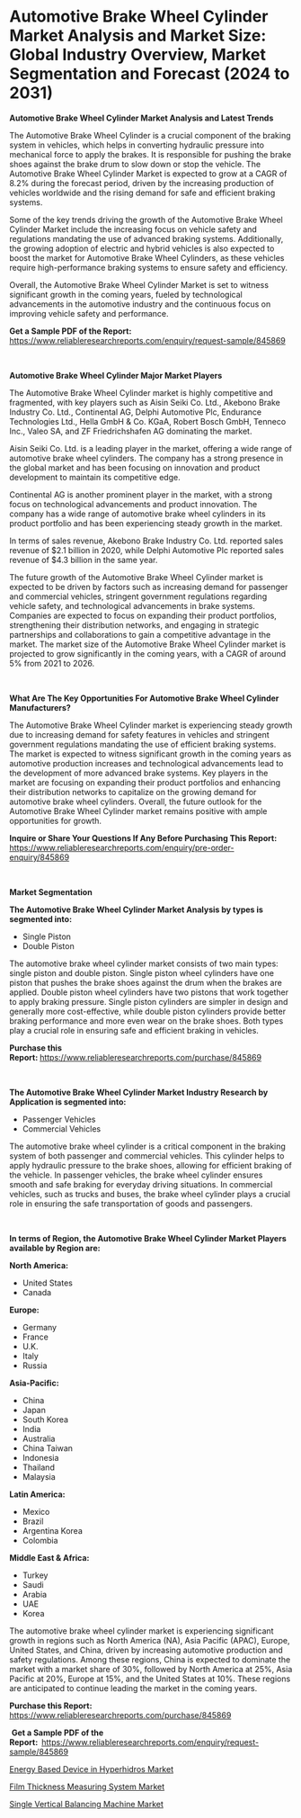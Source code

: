 <p><h1>Automotive Brake Wheel Cylinder Market Analysis and Market Size: Global Industry Overview, Market Segmentation and Forecast (2024 to 2031)</h1></p><p><strong>Automotive Brake Wheel Cylinder Market Analysis and Latest Trends</strong></p>
<p><p>The Automotive Brake Wheel Cylinder is a crucial component of the braking system in vehicles, which helps in converting hydraulic pressure into mechanical force to apply the brakes. It is responsible for pushing the brake shoes against the brake drum to slow down or stop the vehicle. The Automotive Brake Wheel Cylinder Market is expected to grow at a CAGR of 8.2% during the forecast period, driven by the increasing production of vehicles worldwide and the rising demand for safe and efficient braking systems.</p><p>Some of the key trends driving the growth of the Automotive Brake Wheel Cylinder Market include the increasing focus on vehicle safety and regulations mandating the use of advanced braking systems. Additionally, the growing adoption of electric and hybrid vehicles is also expected to boost the market for Automotive Brake Wheel Cylinders, as these vehicles require high-performance braking systems to ensure safety and efficiency.</p><p>Overall, the Automotive Brake Wheel Cylinder Market is set to witness significant growth in the coming years, fueled by technological advancements in the automotive industry and the continuous focus on improving vehicle safety and performance.</p></p>
<p><strong>Get a Sample PDF of the Report:&nbsp;</strong> <a href="https://www.reliableresearchreports.com/enquiry/request-sample/845869">https://www.reliableresearchreports.com/enquiry/request-sample/845869</a></p>
<p>&nbsp;</p>
<p><strong>Automotive Brake Wheel Cylinder Major Market Players</strong></p>
<p><p>The Automotive Brake Wheel Cylinder market is highly competitive and fragmented, with key players such as Aisin Seiki Co. Ltd., Akebono Brake Industry Co. Ltd., Continental AG, Delphi Automotive Plc, Endurance Technologies Ltd., Hella GmbH & Co. KGaA, Robert Bosch GmbH, Tenneco Inc., Valeo SA, and ZF Friedrichshafen AG dominating the market.</p><p>Aisin Seiki Co. Ltd. is a leading player in the market, offering a wide range of automotive brake wheel cylinders. The company has a strong presence in the global market and has been focusing on innovation and product development to maintain its competitive edge.</p><p>Continental AG is another prominent player in the market, with a strong focus on technological advancements and product innovation. The company has a wide range of automotive brake wheel cylinders in its product portfolio and has been experiencing steady growth in the market.</p><p>In terms of sales revenue, Akebono Brake Industry Co. Ltd. reported sales revenue of $2.1 billion in 2020, while Delphi Automotive Plc reported sales revenue of $4.3 billion in the same year.</p><p>The future growth of the Automotive Brake Wheel Cylinder market is expected to be driven by factors such as increasing demand for passenger and commercial vehicles, stringent government regulations regarding vehicle safety, and technological advancements in brake systems. Companies are expected to focus on expanding their product portfolios, strengthening their distribution networks, and engaging in strategic partnerships and collaborations to gain a competitive advantage in the market. The market size of the Automotive Brake Wheel Cylinder market is projected to grow significantly in the coming years, with a CAGR of around 5% from 2021 to 2026.</p></p>
<p>&nbsp;</p>
<p><strong>What Are The Key Opportunities For Automotive Brake Wheel Cylinder Manufacturers?</strong></p>
<p><p>The Automotive Brake Wheel Cylinder market is experiencing steady growth due to increasing demand for safety features in vehicles and stringent government regulations mandating the use of efficient braking systems. The market is expected to witness significant growth in the coming years as automotive production increases and technological advancements lead to the development of more advanced brake systems. Key players in the market are focusing on expanding their product portfolios and enhancing their distribution networks to capitalize on the growing demand for automotive brake wheel cylinders. Overall, the future outlook for the Automotive Brake Wheel Cylinder market remains positive with ample opportunities for growth.</p></p>
<p><strong>Inquire or Share Your Questions If Any Before Purchasing This Report:</strong> <a href="https://www.reliableresearchreports.com/enquiry/pre-order-enquiry/845869">https://www.reliableresearchreports.com/enquiry/pre-order-enquiry/845869</a></p>
<p>&nbsp;</p>
<p><strong>Market Segmentation</strong></p>
<p><strong>The Automotive Brake Wheel Cylinder Market Analysis by types is segmented into:</strong></p>
<p><ul><li>Single Piston</li><li>Double Piston</li></ul></p>
<p><p>The automotive brake wheel cylinder market consists of two main types: single piston and double piston. Single piston wheel cylinders have one piston that pushes the brake shoes against the drum when the brakes are applied. Double piston wheel cylinders have two pistons that work together to apply braking pressure. Single piston cylinders are simpler in design and generally more cost-effective, while double piston cylinders provide better braking performance and more even wear on the brake shoes. Both types play a crucial role in ensuring safe and efficient braking in vehicles.</p></p>
<p><strong>Purchase this Report:&nbsp;</strong><a href="https://www.reliableresearchreports.com/purchase/845869">https://www.reliableresearchreports.com/purchase/845869</a></p>
<p>&nbsp;</p>
<p><strong>The Automotive Brake Wheel Cylinder Market Industry Research by Application is segmented into:</strong></p>
<p><ul><li>Passenger Vehicles</li><li>Commercial Vehicles</li></ul></p>
<p><p>The automotive brake wheel cylinder is a critical component in the braking system of both passenger and commercial vehicles. This cylinder helps to apply hydraulic pressure to the brake shoes, allowing for efficient braking of the vehicle. In passenger vehicles, the brake wheel cylinder ensures smooth and safe braking for everyday driving situations. In commercial vehicles, such as trucks and buses, the brake wheel cylinder plays a crucial role in ensuring the safe transportation of goods and passengers.</p></p>
<p>&nbsp;</p>
<p><strong>In terms of Region, the Automotive Brake Wheel Cylinder Market Players available by Region are:</strong></p>
<p>
    <p> <strong> North America: </strong>
        <ul>
            <li>United States</li>
            <li>Canada</li>
        </ul>
        </p> 
    <p> <strong> Europe: </strong>
        <ul>
            <li>Germany</li>
            <li>France</li>
            <li>U.K.</li>
            <li>Italy</li>
            <li>Russia</li>
        </ul>
        </p> 
    <p> <strong> Asia-Pacific: </strong>
        <ul>
            <li>China</li>
            <li>Japan</li>
            <li>South Korea</li>
            <li>India</li>
            <li>Australia</li>
            <li>China Taiwan</li>
            <li>Indonesia</li>
            <li>Thailand</li>
            <li>Malaysia</li>
        </ul>
        </p> 
    <p> <strong> Latin America: </strong>
        <ul>
            <li>Mexico</li>
            <li>Brazil</li>
            <li>Argentina Korea</li>
            <li>Colombia</li>
        </ul>
        </p> 
    <p> <strong> Middle East & Africa: </strong>
        <ul>
            <li>Turkey</li>
            <li>Saudi</li>
            <li>Arabia</li>
            <li>UAE</li>
            <li>Korea</li>
        </ul>
    </p>
    </p>
<p><p>The automotive brake wheel cylinder market is experiencing significant growth in regions such as North America (NA), Asia Pacific (APAC), Europe, United States, and China, driven by increasing automotive production and safety regulations. Among these regions, China is expected to dominate the market with a market share of 30%, followed by North America at 25%, Asia Pacific at 20%, Europe at 15%, and the United States at 10%. These regions are anticipated to continue leading the market in the coming years.</p></p>
<p><strong>Purchase this Report: </strong><a href="https://www.reliableresearchreports.com/purchase/845869">https://www.reliableresearchreports.com/purchase/845869</a></p>
<p>&nbsp;<strong>Get a Sample PDF of the Report:&nbsp;&nbsp;</strong><a href="https://www.reliableresearchreports.com/enquiry/request-sample/845869">https://www.reliableresearchreports.com/enquiry/request-sample/845869</a></p>
<p><strong></strong></p>
<p><p><a href="https://view.publitas.com/reportprime-1/energy-based-device-in-hyperhidros-market-research-report-unlocks-analysis-on-the-market-financial-status-market-size-and-market-revenue-upto-2030/">Energy Based Device in Hyperhidros Market</a></p><p><a href="https://view.publitas.com/reportprime-1/film-thickness-measuring-system-market-share-market-new-trends-analysis-report-by-type-by-application-by-end-use-by-region-and-segment-forecasts-2023-2030/">Film Thickness Measuring System Market</a></p><p><a href="https://view.publitas.com/reportprime-1/single-vertical-balancing-machine-market-research-report-provides-thorough-industry-overview-which-offers-an-in-depth-analysis-of-product-trends-and-new-market-divisions/">Single Vertical Balancing Machine Market</a></p></p>